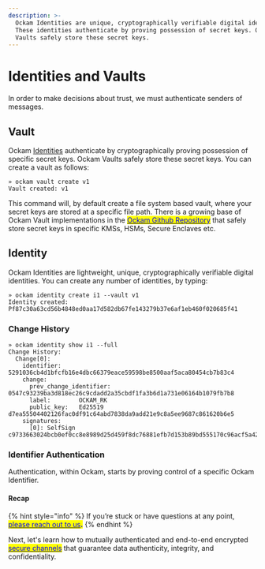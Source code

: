 ```yaml
---
description: >-
  Ockam Identities are unique, cryptographically verifiable digital identities.
  These identities authenticate by proving possession of secret keys. Ockam
  Vaults safely store these secret keys.
---
```


# Identities and Vaults

In order to make decisions about trust, we must authenticate senders of messages.

## Vault

Ockam [Identities](identities.md#identity) authenticate by cryptographically proving possession of specific secret keys.  Ockam Vaults safely store these secret keys. You can create a vault as follows:&#x20;

```
» ockam vault create v1
Vault created: v1
```

This command will, by default create a file system based vault, where your secret keys are stored at a specific file path. There is a growing base of Ockam Vault implementations in the [<mark style="color:blue;">Ockam Github Repository</mark>](https://github.com/build-trust/ockam) that safely store secret keys in specific KMSs, HSMs, Secure Enclaves etc.

## Identity

Ockam Identities are lightweight, unique, cryptographically verifiable digital identities. You can create any number of identities, by typing: &#x20;

```
» ockam identity create i1 --vault v1
Identity created: Pf87c30a63cd56b4848ed0aa17d582db67fe143279b37e6af1eb460f020685f41
```



### Change History

```
» ockam identity show i1 --full
Change History:
  Change[0]:
    identifier: 5291036cb4d1bfcfb16e4dbc66379eace59598be8500aaf5aca80454cb7b83c4
    change:
      prev_change_identifier: 0547c93239ba3d818ec26c9cdadd2a35cbdf1fa3b6d1a731e06164b1079fb7b8
      label:        OCKAM_RK
      public_key:   Ed25519 d7ea55504402126fac0df91c64abd7838da9add21e9c8a5ee9687c861620b6e5
    signatures:
      [0]: SelfSign c9733663024bcb0ef0cc8e8989d25d459f8dc76881efb7d153b89bd555170c96acf5a4228f710fb4ad28caf6bdfdc3aaafc93bfabeb0b558f9a802aeafdcf407
```

### Identifier Authentication

Authentication, within Ockam, starts by proving control of a specific Ockam Identifier.



#### Recap

{% hint style="info" %}
If you’re stuck or have questions at any point, [<mark style="color:blue;">please reach out to us</mark>](https://www.ockam.io/contact)<mark style="color:blue;">**.**</mark>
{% endhint %}

Next, let's learn how to mutually authenticated and end-to-end encrypted [<mark style="color:blue;">secure channels</mark>](secure-channels.md) that guarantee data authenticity, integrity, and confidentiality.
